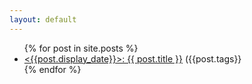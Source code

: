 ```yaml
---
layout: default
---
```

<ul>
    {% for post in site.posts %}
        <li>
           <a href="{{ post.url }}"> <{{post.display_date}}>: {{ post.title }}</a> ({{post.tags}} 
        </li>
    {% endfor %}
</ul>
